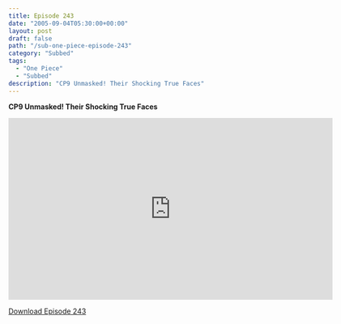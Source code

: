 ```yaml
---
title: Episode 243
date: "2005-09-04T05:30:00+00:00"
layout: post
draft: false
path: "/sub-one-piece-episode-243"
category: "Subbed"
tags:
  - "One Piece"
  - "Subbed"
description: "CP9 Unmasked! Their Shocking True Faces"
---
```


**CP9 Unmasked! Their Shocking True Faces**

<iframe width="640" height="360" src="https://www.rapidvideo.com/e/FXQH55XV72" frameborder="0" marginwidth=0 marginheight=0 scrolling=no allowfullscreen></iframe>

<a href="http://ouo.io/qs/eCodkFEQ?s=https://rapidvid.to/d/https://www.rapidvideo.com/e/FXQH55XV72">Download Episode 243</a>

